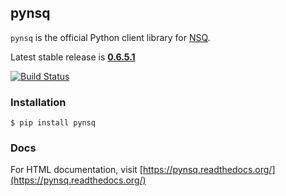 ## pynsq

`pynsq` is the official Python client library for [NSQ][nsq].

Latest stable release is **[0.6.5.1][latest_stable]**

[![Build Status](https://secure.travis-ci.org/bitly/pynsq.png)](http://travis-ci.org/bitly/pynsq)

### Installation

    $ pip install pynsq

### Docs

For HTML documentation, visit [https://pynsq.readthedocs.org/](https://pynsq.readthedocs.org/)

[latest_stable]: https://pypi.python.org/pypi?:action=display&name=pynsq&version=0.6.5
[nsq]: https://github.com/bitly/nsq
